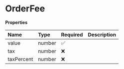# OrderFee

**Properties**

| Name       | Type   | Required | Description |
| :--------- | :----- | :------- | :---------- |
| value      | number | ✅       |             |
| tax        | number | ❌       |             |
| taxPercent | number | ❌       |             |

<!-- This file was generated by liblab | https://liblab.com/ -->
